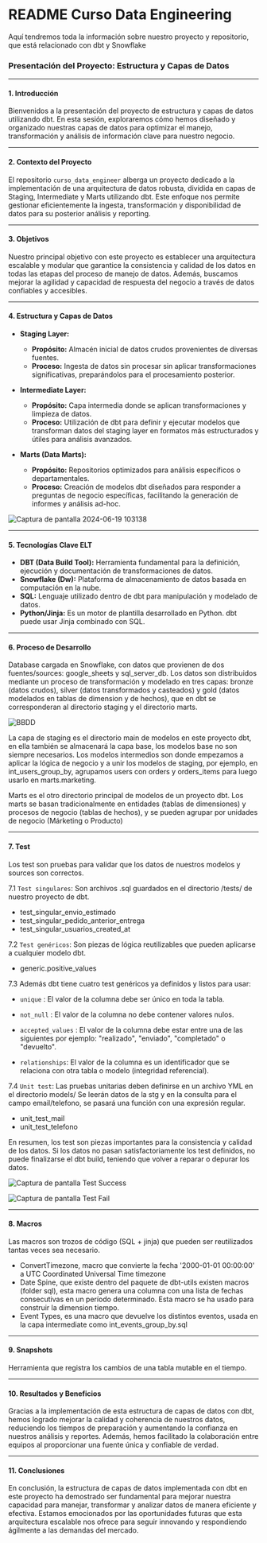 # README Curso Data Engineering
Aquí tendremos toda la información sobre nuestro proyecto y repositorio, que está relacionado con dbt y Snowflake

### Presentación del Proyecto: Estructura y Capas de Datos

---

#### 1. Introducción

Bienvenidos a la presentación del proyecto de estructura y capas de datos utilizando dbt. En esta sesión, exploraremos cómo hemos diseñado y organizado nuestras capas de datos para optimizar el manejo, transformación y análisis de información clave para nuestro negocio.

---

#### 2. Contexto del Proyecto

El repositorio `curso_data_engineer` alberga un proyecto dedicado a la implementación de una arquitectura de datos robusta, dividida en capas de Staging, Intermediate y Marts utilizando dbt. Este enfoque nos permite gestionar eficientemente la ingesta, transformación y disponibilidad de datos para su posterior análisis y reporting.

---

#### 3. Objetivos

Nuestro principal objetivo con este proyecto es establecer una arquitectura escalable y modular que garantice la consistencia y calidad de los datos en todas las etapas del proceso de manejo de datos. Además, buscamos mejorar la agilidad y capacidad de respuesta del negocio a través de datos confiables y accesibles.

---

#### 4. Estructura y Capas de Datos

- **Staging Layer:**
  - **Propósito:** Almacén inicial de datos crudos provenientes de diversas fuentes.
  - **Proceso:** Ingesta de datos sin procesar sin aplicar transformaciones significativas, preparándolos para el procesamiento posterior.
  
- **Intermediate Layer:**
  - **Propósito:** Capa intermedia donde se aplican transformaciones y limpieza de datos.
  - **Proceso:** Utilización de dbt para definir y ejecutar modelos que transforman datos del staging layer en formatos más estructurados y útiles para análisis avanzados.
  
- **Marts (Data Marts):**
  - **Propósito:** Repositorios optimizados para análisis específicos o departamentales.
  - **Proceso:** Creación de modelos dbt diseñados para responder a preguntas de negocio específicas, facilitando la generación de informes y análisis ad-hoc.

![Captura de pantalla 2024-06-19 103138](https://github.com/cristinamls/curso_data_engineer/assets/170645478/676c2e9d-e2c9-4e4d-9b4e-57ecc031f2f0)

---

#### 5. Tecnologías Clave ELT

- **DBT (Data Build Tool):** Herramienta fundamental para la definición, ejecución y documentación de transformaciones de datos.
- **Snowflake (Dw):** Plataforma de almacenamiento de datos basada en computación en la nube.
- **SQL:** Lenguaje utilizado dentro de dbt para manipulación y modelado de datos.
- **Python/Jinja:** Es un motor de plantilla desarrollado en Python. dbt puede usar Jinja combinado con SQL.

---

#### 6. Proceso de Desarrollo

Database cargada en Snowflake, con datos que provienen de dos fuentes/sources: google_sheets y sql_server_db. 
Los datos son distribuidos mediante un proceso de transformación y modelado en tres capas: bronze (datos crudos), silver (datos transformados y casteados) y gold (datos modelados en tablas de dimension y de hechos), que en dbt se corresponderan al directorio staging y el directorio marts. 

![BBDD](https://github.com/cristinamls/curso_data_engineer/assets/170645478/caf0ba6c-db70-4732-8fa8-62beb36c4931)

La capa de staging es el directorio main de modelos en este proyecto dbt, en ella también se almacenará la capa base, los modelos base no son siempre necesarios.
Los modelos intermedios son donde empezamos a aplicar la lógica de negocio y a unir los modelos de staging, por ejemplo, en int_users_group_by, agrupamos users con orders y orders_items para luego usarlo en marts.marketing.
 
Marts es el otro directorio principal de modelos de un proyecto dbt. Los marts se basan tradicionalmente en entidades (tablas de dimensiones) y procesos de negocio (tablas de hechos), y se pueden agrupar por unidades de negocio (Márketing o Producto)

---

#### 7. Test
Los test son pruebas para validar que los datos de nuestros modelos y sources son correctos.

7.1 `Test singulares`: Son archivos .sql guardados en el directorio /tests/ de nuestro proyecto de dbt.

- test_singular_envio_estimado
- test_singular_pedido_anterior_entrega
- test_singular_usuarios_created_at

7.2 `Test genéricos`: Son piezas de lógica reutilizables que pueden aplicarse a cualquier modelo dbt. 

- generic.positive_values

7.3 Además dbt tiene cuatro test genéricos ya definidos y listos para usar: 

- `unique` : El valor de la columna debe ser único en toda la tabla.

- `not_null` : El valor de la columna no debe contener valores nulos.

- `accepted_values` : El valor de la columna debe estar entre una de las siguientes por ejemplo: "realizado", "enviado", "completado" o "devuelto".

- `relationships`: El valor de la columna es un identificador que se relaciona con otra tabla o modelo (integridad referencial).
 

7.4 `Unit test`: Las pruebas unitarias deben definirse en un archivo YML en el directorio models/ Se leerán datos de la stg y en la consulta para el campo email/telefono, se pasará una función con una expresión regular.
- unit_test_mail
- unit_test_telefono

En resumen, los test son piezas importantes para la consistencia y calidad de los datos. Si los datos no pasan satisfactoriamente los test definidos, no puede finalizarse el dbt build, teniendo que volver a reparar o depurar los datos.

![Captura de pantalla Test Success](https://github.com/cristinamls/curso_data_engineer/assets/170645478/013116d9-b559-4304-9e01-93281c432aa6)

![Captura de pantalla Test Fail](https://github.com/cristinamls/curso_data_engineer/assets/170645478/5440ba3c-f40f-479f-b225-ecb3c904d061)

---

#### 8. Macros
Las macros son trozos de código (SQL + jinja) que pueden ser reutilizados tantas veces sea necesario.

- ConvertTimezone, macro que convierte la fecha '2000-01-01 00:00:00' a UTC Coordinated Universal Time timezone
- Date Spine, que existe dentro del paquete de dbt-utils existen macros (folder sql), esta macro genera una columna con una lista de fechas consecutivas en un período determinado. Esta macro se ha usado para construir la dimension tiempo.
- Event Types, es una macro que devuelve los distintos eventos, usada en la capa intermediate como int_events_group_by.sql

---

#### 9. Snapshots

Herramienta que registra los cambios de una tabla mutable en el tiempo.



---

#### 10. Resultados y Beneficios

Gracias a la implementación de esta estructura de capas de datos con dbt, hemos logrado mejorar la calidad y coherencia de nuestros datos, reduciendo los tiempos de preparación y aumentando la confianza en nuestros análisis y reportes. Además, hemos facilitado la colaboración entre equipos al proporcionar una fuente única y confiable de verdad.

---

#### 11. Conclusiones

En conclusión, la estructura de capas de datos implementada con dbt en este proyecto ha demostrado ser fundamental para mejorar nuestra capacidad para manejar, transformar y analizar datos de manera eficiente y efectiva. Estamos emocionados por las oportunidades futuras que esta arquitectura escalable nos ofrece para seguir innovando y respondiendo ágilmente a las demandas del mercado.


